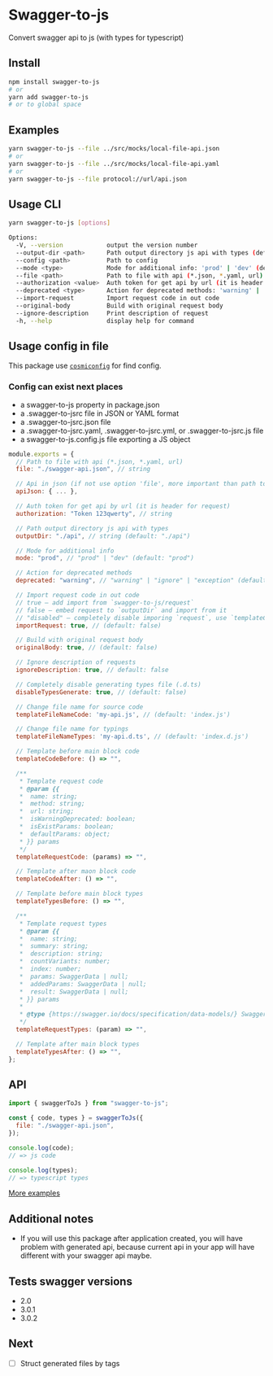 # Swagger-to-js

Convert swagger api to js (with types for typescript)

## Install

```sh
npm install swagger-to-js
# or
yarn add swagger-to-js
# or to global space
```

## Examples

```sh
yarn swagger-to-js --file ../src/mocks/local-file-api.json
# or
yarn swagger-to-js --file ../src/mocks/local-file-api.yaml
# or
yarn swagger-to-js --file protocol://url/api.json
```

## Usage CLI

```sh
yarn swagger-to-js [options]

Options:
  -V, --version            output the version number
  --output-dir <path>      Path output directory js api with types (default: './api')
  --config <path>          Path to config
  --mode <type>            Mode for additional info: 'prod' | 'dev' (default: 'prod')
  --file <path>            Path to file with api (*.json, *.yaml, url)
  --authorization <value>  Auth token for get api by url (it is header for request)
  --deprecated <type>      Action for deprecated methods: 'warning' | 'ignore' | 'exception' (default: 'warning')
  --import-request         Import request code in out code
  --original-body          Build with original request body
  --ignore-description     Print description of request
  -h, --help               display help for command
```

## Usage config in file

This package use [`cosmiconfig`](https://github.com/davidtheclark/cosmiconfig) for find config.

### Config can exist next places

- a swagger-to-js property in package.json
- a .swagger-to-jsrc file in JSON or YAML format
- a .swagger-to-jsrc.json file
- a .swagger-to-jsrc.yaml, .swagger-to-jsrc.yml, or .swagger-to-jsrc.js file
- a swagger-to-js.config.js file exporting a JS object

```js
module.exports = {
  // Path to file with api (*.json, *.yaml, url)
  file: "./swagger-api.json", // string

  // Api in json (if not use option 'file', more important than path to file)
  apiJson: { ... },

  // Auth token for get api by url (it is header for request)
  authorization: "Token 123qwerty", // string

  // Path output directory js api with types
  outputDir: "./api", // string (default: "./api")

  // Mode for additional info
  mode: "prod", // "prod" | "dev" (default: "prod")

  // Action for deprecated methods
  deprecated: "warning", // "warning" | "ignore" | "exception" (default: "warning")

  // Import request code in out code
  // true — add import from `swagger-to-js/request`
  // false — embed request to `outputDir` and import from it
  // "disabled" — completely disable imporing `request`, use `templateCodeBefore`
  importRequest: true, // (default: false)

  // Build with original request body
  originalBody: true, // (default: false)

  // Ignore description of requests
  ignoreDescription: true, // default: false

  // Completely disable generating types file (.d.ts)
  disableTypesGenerate: true, // (default: false)

  // Change file name for source code
  templateFileNameCode: 'my-api.js', // (default: 'index.js')

  // Change file name for typings
  templateFileNameTypes: 'my-api.d.ts', // (default: 'index.d.js')

  // Template before main block code
  templateCodeBefore: () => "",

  /**
   * Template request code
   * @param {{
   *  name: string;
   *  method: string;
   *  url: string;
   *  isWarningDeprecated: boolean;
   *  isExistParams: boolean;
   *  defaultParams: object;
   * }} params
   */
  templateRequestCode: (params) => "",

  // Template after maon block code
  templateCodeAfter: () => "",

  // Template before main block types
  templateTypesBefore: () => "",

  /**
   * Template request types
   * @param {{
   *  name: string;
   *  summary: string;
   *  description: string;
   *  countVariants: number;
   *  index: number;
   *  params: SwaggerData | null;
   *  addedParams: SwaggerData | null;
   *  result: SwaggerData | null;
   * }} params
   *
   * @type {https://swagger.io/docs/specification/data-models/} SwaggerData
   */
  templateRequestTypes: (param) => "",

  // Template after main block types
  templateTypesAfter: () => "",
};
```

## API

```js
import { swaggerToJs } from "swagger-to-js";

const { code, types } = swaggerToJs({
  file: "./swagger-api.json",
});

console.log(code);
// => js code

console.log(types);
// => typescript types
```

[More examples](https://github.com/EvgenyiFedotov/swagger-to-js/tree/next/examples)

## Additional notes

- If you will use this package after application created, you will have problem with generated api,
  because current api in your app will have different with your swagger api maybe.

## Tests swagger versions

- 2.0
- 3.0.1
- 3.0.2

## Next

- [ ] Struct generated files by tags
